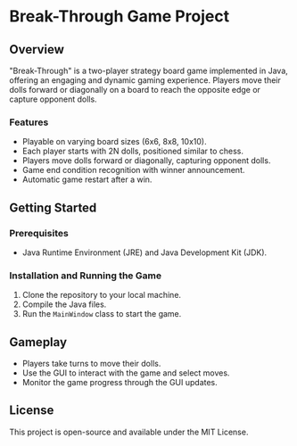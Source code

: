 # Break-Through Game Project

## Overview
"Break-Through" is a two-player strategy board game implemented in Java, offering an engaging and dynamic gaming experience. Players move their dolls forward or diagonally on a board to reach the opposite edge or capture opponent dolls.

### Features
- Playable on varying board sizes (6x6, 8x8, 10x10).
- Each player starts with 2N dolls, positioned similar to chess.
- Players move dolls forward or diagonally, capturing opponent dolls.
- Game end condition recognition with winner announcement.
- Automatic game restart after a win.

## Getting Started

### Prerequisites
- Java Runtime Environment (JRE) and Java Development Kit (JDK).

### Installation and Running the Game
1. Clone the repository to your local machine.
2. Compile the Java files.
3. Run the `MainWindow` class to start the game.

## Gameplay
- Players take turns to move their dolls.
- Use the GUI to interact with the game and select moves.
- Monitor the game progress through the GUI updates.

## License
This project is open-source and available under the MIT License.
